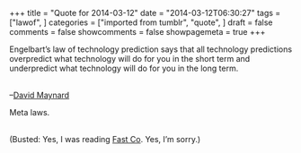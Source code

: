 +++
title = "Quote for 2014-03-12"
date = "2014-03-12T06:30:27"
tags = ["lawof", ]
categories = ["imported from tumblr", "quote", ]
draft = false
comments = false
showcomments = false
showpagemeta = true
+++

Engelbart&rsquo;s law of technology prediction says that all technology predictions overpredict what technology will do for you in the short term and underpredict what technology will do for you in the long term.<br /><br /><p>&ndash;<a class="profile" href="http://www.fastcompany.com/person/david-maynard" data-event-category="recirculation" data-event-action="person" data-event-label="david-maynard" target="_blank">David Maynard<br/></a></p>
<p>Meta laws. </p>
<p><a class="profile" href="http://www.fastcompany.com/person/david-maynard" data-event-category="recirculation" data-event-action="person" data-event-label="david-maynard" target="_blank"><br/></a>(Busted: Yes, I was reading <a href="http://www.fastcolabs.com/3007250/open-company/boxs-65-year-old-android-engineer-gives-your-startup-some-unsentimental-advice" target="_blank">Fast Co</a>. Yes, I&rsquo;m sorry.)</p>